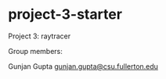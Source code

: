 # project-3-starter
Project 3: raytracer

Group members:

Gunjan Gupta gunjan.gupta@csu.fullerton.edu

